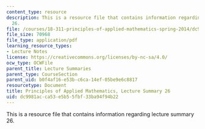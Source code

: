 ```yaml
---
content_type: resource
description: This is a resource file that contains information regarding lecture summary
  26.
file: /courses/18-311-principles-of-applied-mathematics-spring-2014/dc9981acca53e5b55fbf33ba94f94b22_MIT18_311S14_Lecture26.pdf
file_size: 70968
file_type: application/pdf
learning_resource_types:
- Lecture Notes
license: https://creativecommons.org/licenses/by-nc-sa/4.0/
ocw_type: OCWFile
parent_title: Lecture Summaries
parent_type: CourseSection
parent_uid: b0f4af16-e53b-c6ca-14ef-05be9e6c8817
resourcetype: Document
title: Principles of Applied Mathematics, Lecture Summary 26
uid: dc9981ac-ca53-e5b5-5fbf-33ba94f94b22
---
```

This is a resource file that contains information regarding lecture summary 26.